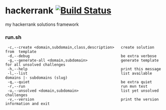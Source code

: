 # hackerrank [![Build Status](https://travis-ci.org/amarcinkowski/hackerrank.svg?branch=master)](https://travis-ci.org/amarcinkowski/hackerrank)
my hackerrank solutions framework

### run.sh

```
 -c,--create <domain,subdomain,class,description>   create solution from  template
 -d,--debug                                         be extra verbose
 -g,--generate-all <domain,subdomain>               generate template for all unsolved challenges
 -h,--help                                          print this message
 -l,--list                                          list available domains |- subdomains (slug)
 -q,--quiet                                         be extra quiet
 -r,--run                                           run mvn test
 -u,--unsolved <domain,subdomain>                   list yet unsolved challenges
 -v,--version                                       print the version information and exit
```
